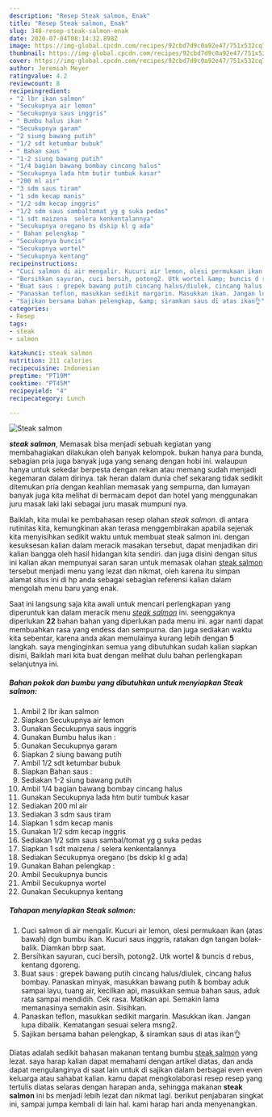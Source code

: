 ```yaml
---
description: "Resep Steak salmon, Enak"
title: "Resep Steak salmon, Enak"
slug: 348-resep-steak-salmon-enak
date: 2020-07-04T08:14:32.898Z
image: https://img-global.cpcdn.com/recipes/92cbd7d9c0a92e47/751x532cq70/steak-salmon-foto-resep-utama.jpg
thumbnail: https://img-global.cpcdn.com/recipes/92cbd7d9c0a92e47/751x532cq70/steak-salmon-foto-resep-utama.jpg
cover: https://img-global.cpcdn.com/recipes/92cbd7d9c0a92e47/751x532cq70/steak-salmon-foto-resep-utama.jpg
author: Jeremiah Meyer
ratingvalue: 4.2
reviewcount: 8
recipeingredient:
- "2 lbr ikan salmon"
- "Secukupnya air lemon"
- "Secukupnya saus inggris"
- " Bumbu halus ikan "
- "Secukupnya garam"
- "2 siung bawang putih"
- "1/2 sdt ketumbar bubuk"
- " Bahan saus "
- "1-2 siung bawang putih"
- "1/4 bagian bawang bombay cincang halus"
- "Secukupnya lada htm butir tumbuk kasar"
- "200 ml air"
- "3 sdm saus tiram"
- "1 sdm kecap manis"
- "1/2 sdm kecap inggris"
- "1/2 sdm saus sambaltomat yg g suka pedas"
- "1 sdt maizena  selera kenkentalannya"
- "Secukupnya oregano bs dskip kl g ada"
- " Bahan pelengkap "
- "Secukupnya buncis"
- "Secukupnya wortel"
- "Secukupnya kentang"
recipeinstructions:
- "Cuci salmon di air mengalir. Kucuri air lemon, olesi permukaan ikan (atas bawah) dgn bumbu ikan. Kucuri saus inggris, ratakan dgn tangan bolak-balik. Diamkan bbrp saat."
- "Bersihkan sayuran, cuci bersih, potong2. Utk wortel &amp; buncis d rebus, kentang dgoreng."
- "Buat saus : grepek bawang putih cincang halus/diulek, cincang halus bombay. Panaskan minyak, masukkan bawang putih &amp; bombay aduk sampai layu, tuang air, kecilkan api, masukkan semua bahan saus, aduk rata sampai mendidih. Cek rasa. Matikan api. Semakin lama memanasinya semakin asin. Sisihkan."
- "Panaskan teflon, masukkan sedikit margarin. Masukkan ikan. Jangan lupa dibalik. Kematangan sesuai selera msng2."
- "Sajikan bersama bahan pelengkap, &amp; siramkan saus di atas ikan👌"
categories:
- Resep
tags:
- steak
- salmon

katakunci: steak salmon 
nutrition: 211 calories
recipecuisine: Indonesian
preptime: "PT19M"
cooktime: "PT45M"
recipeyield: "4"
recipecategory: Lunch

---
```



![Steak salmon](https://img-global.cpcdn.com/recipes/92cbd7d9c0a92e47/751x532cq70/steak-salmon-foto-resep-utama.jpg)

<b><i>steak salmon</i></b>, Memasak bisa menjadi sebuah kegiatan yang membahagiakan dilakukan oleh banyak kelompok. bukan hanya para bunda, sebagian pria juga banyak juga yang senang dengan hobi ini. walaupun hanya untuk sekedar berpesta dengan rekan atau memang sudah menjadi kegemaran dalam dirinya. tak heran dalam dunia chef sekarang tidak sedikit ditemukan pria dengan keahlian memasak yang sempurna, dan lumayan banyak juga kita melihat di bermacam depot dan hotel yang menggunakan juru masak laki laki sebagai juru masak mumpuni nya.



Baiklah, kita mulai ke pembahasan resep olahan <i>steak salmon</i>. di antara rutinitas kita, kemungkinan akan terasa menggembirakan apabila sejenak kita menyisihkan sedikit waktu untuk membuat steak salmon ini. dengan kesuksesan kalian dalam meracik masakan tersebut, dapat menjadikan diri kalian bangga oleh hasil hidangan kita sendiri. dan juga disini dengan situs ini kalian akan mempunyai saran saran untuk memasak olahan <u>steak salmon</u> tersebut menjadi menu yang lezat dan nikmat, oleh karena itu simpan alamat situs ini di hp anda sebagai sebagian referensi kalian dalam mengolah menu baru yang enak.


Saat ini langsung saja kita awali untuk mencari perlengkapan yang diperuntuk kan dalam meracik menu <u><i>steak salmon</i></u> ini. seenggaknya diperlukan <b>22</b> bahan bahan yang diperlukan pada menu ini. agar nanti dapat membuahkan rasa yang endess dan sempurna. dan juga sediakan waktu kita sebentar, karena anda akan memulainya kurang lebih dengan <b>5</b> langkah. saya menginginkan semua yang dibutuhkan sudah kalian siapkan disini, Baiklah mari kita buat dengan melihat dulu bahan perlengkapan selanjutnya ini.

<!--inarticleads1-->

##### Bahan pokok dan bumbu yang dibutuhkan untuk menyiapkan Steak salmon:

1. Ambil 2 lbr ikan salmon
1. Siapkan Secukupnya air lemon
1. Gunakan Secukupnya saus inggris
1. Gunakan  Bumbu halus ikan :
1. Gunakan Secukupnya garam
1. Siapkan 2 siung bawang putih
1. Ambil 1/2 sdt ketumbar bubuk
1. Siapkan  Bahan saus :
1. Sediakan 1-2 siung bawang putih
1. Ambil 1/4 bagian bawang bombay cincang halus
1. Gunakan Secukupnya lada htm butir tumbuk kasar
1. Sediakan 200 ml air
1. Sediakan 3 sdm saus tiram
1. Siapkan 1 sdm kecap manis
1. Gunakan 1/2 sdm kecap inggris
1. Sediakan 1/2 sdm saus sambal/tomat yg g suka pedas
1. Siapkan 1 sdt maizena / selera kenkentalannya
1. Sediakan Secukupnya oregano (bs dskip kl g ada)
1. Gunakan  Bahan pelengkap :
1. Ambil Secukupnya buncis
1. Ambil Secukupnya wortel
1. Gunakan Secukupnya kentang




<!--inarticleads2-->

##### Tahapan menyiapkan Steak salmon:

1. Cuci salmon di air mengalir. Kucuri air lemon, olesi permukaan ikan (atas bawah) dgn bumbu ikan. Kucuri saus inggris, ratakan dgn tangan bolak-balik. Diamkan bbrp saat.
1. Bersihkan sayuran, cuci bersih, potong2. Utk wortel &amp; buncis d rebus, kentang dgoreng.
1. Buat saus : grepek bawang putih cincang halus/diulek, cincang halus bombay. Panaskan minyak, masukkan bawang putih &amp; bombay aduk sampai layu, tuang air, kecilkan api, masukkan semua bahan saus, aduk rata sampai mendidih. Cek rasa. Matikan api. Semakin lama memanasinya semakin asin. Sisihkan.
1. Panaskan teflon, masukkan sedikit margarin. Masukkan ikan. Jangan lupa dibalik. Kematangan sesuai selera msng2.
1. Sajikan bersama bahan pelengkap, &amp; siramkan saus di atas ikan👌




Diatas adalah sedikit bahasan makanan tentang bumbu <u>steak salmon</u> yang lezat. saya harap kalian dapat memahami dengan artikel diatas, dan anda dapat mengulanginya di saat lain untuk di sajikan dalam berbagai even even keluarga atau sahabat kalian. kamu dapat mengkolaborasi resep resep yang tertulis diatas selaras dengan harapan anda, sehingga makanan <b>steak salmon</b> ini bs menjadi lebih lezat dan nikmat lagi. berikut penjabaran singkat ini, sampai jumpa kembali di lain hal. kami harap hari anda menyenangkan.
